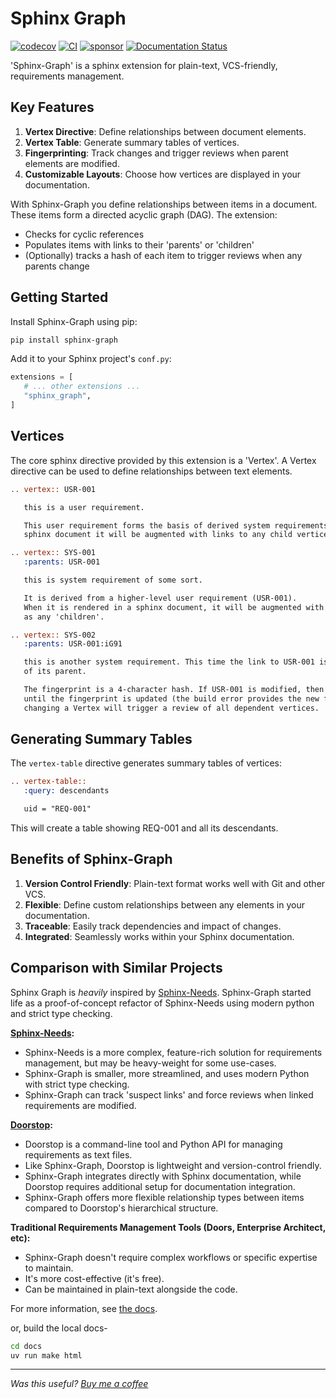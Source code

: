 # Sphinx Graph

[![codecov](https://codecov.io/gh/danieleades/sphinx-graph/branch/main/graph/badge.svg?token=WLPNTQXHrK)](https://codecov.io/gh/danieleades/sphinx-graph)
[![CI](https://github.com/danieleades/sphinx-graph/actions/workflows/ci.yaml/badge.svg)](https://github.com/danieleades/sphinx-graph/actions/workflows/ci.yaml)
[![sponsor](https://img.shields.io/static/v1?label=Sponsor&message=%E2%9D%A4&logo=GitHub&color=%23fe8e86)](https://github.com/sponsors/danieleades)
[![Documentation Status](https://readthedocs.org/projects/sphinx-graph/badge/?version=main)](https://sphinx-graph.readthedocs.io/en/main/?badge=main)

'Sphinx-Graph' is a sphinx extension for plain-text, VCS-friendly, requirements management.

## Key Features

1. **Vertex Directive**: Define relationships between document elements.
2. **Vertex Table**: Generate summary tables of vertices.
3. **Fingerprinting**: Track changes and trigger reviews when parent elements are modified.
4. **Customizable Layouts**: Choose how vertices are displayed in your documentation.

With Sphinx-Graph you define relationships between items in a document. These items form a directed acyclic graph (DAG). The extension:

- Checks for cyclic references
- Populates items with links to their 'parents' or 'children'
- (Optionally) tracks a hash of each item to trigger reviews when any parents change

## Getting Started

Install Sphinx-Graph using pip:

```bash
pip install sphinx-graph
```

Add it to your Sphinx project's `conf.py`:

```python
extensions = [
   # ... other extensions ...
   "sphinx_graph",
]
```

## Vertices

The core sphinx directive provided by this extension is a 'Vertex'. A Vertex directive can be used to define relationships between text elements.

```rst
.. vertex:: USR-001

   this is a user requirement.

   This user requirement forms the basis of derived system requirements. When it is rendered in a
   sphinx document it will be augmented with links to any child vertices.

.. vertex:: SYS-001
   :parents: USR-001

   this is system requirement of some sort.

   It is derived from a higher-level user requirement (USR-001).
   When it is rendered in a sphinx document, it will be augmented with links to its parent as well
   as any 'children'.

.. vertex:: SYS-002
   :parents: USR-001:iG91

   this is another system requirement. This time the link to USR-001 is tracking the 'fingerprint'
   of its parent.

   The fingerprint is a 4-character hash. If USR-001 is modified, then SYS-002 will fail the build
   until the fingerprint is updated (the build error provides the new fingerprint). This means that
   changing a Vertex will trigger a review of all dependent vertices.
```

## Generating Summary Tables

The `vertex-table` directive generates summary tables of vertices:

```rst
.. vertex-table::
   :query: descendants

   uid = "REQ-001"
```

This will create a table showing REQ-001 and all its descendants.

## Benefits of Sphinx-Graph

1. **Version Control Friendly**: Plain-text format works well with Git and other VCS.
2. **Flexible**: Define custom relationships between any elements in your documentation.
3. **Traceable**: Easily track dependencies and impact of changes.
4. **Integrated**: Seamlessly works within your Sphinx documentation.

## Comparison with Similar Projects

Sphinx Graph is *heavily* inspired by [Sphinx-Needs](https://github.com/useblocks/sphinx-needs). Sphinx-Graph started life as a proof-of-concept refactor of Sphinx-Needs using modern python and strict type checking.

**[Sphinx-Needs](https://github.com/useblocks/sphinx-needs):**

- Sphinx-Needs is a more complex, feature-rich solution for requirements management, but may be heavy-weight for some use-cases.
- Sphinx-Graph is smaller, more streamlined, and uses modern Python with strict type checking.
- Sphinx-Graph can track 'suspect links' and force reviews when linked requirements are modified.

**[Doorstop](https://github.com/doorstop-dev/doorstop):**

- Doorstop is a command-line tool and Python API for managing requirements as text files.
- Like Sphinx-Graph, Doorstop is lightweight and version-control friendly.
- Sphinx-Graph integrates directly with Sphinx documentation, while Doorstop requires additional setup for documentation integration.
- Sphinx-Graph offers more flexible relationship types between items compared to Doorstop's hierarchical structure.

**Traditional Requirements Management Tools (Doors, Enterprise Architect, etc):**

- Sphinx-Graph doesn't require complex workflows or specific expertise to maintain.
- It's more cost-effective (it's free).
- Can be maintained in plain-text alongside the code.


For more information, see [the docs](https://sphinx-graph.readthedocs.io/en/main/).

or, build the local docs-

```bash
cd docs
uv run make html
```

---

*Was this useful? [Buy me a coffee](https://github.com/sponsors/danieleades/sponsorships?sponsor=danieleades&preview=true&frequency=recurring&amount=5)*

